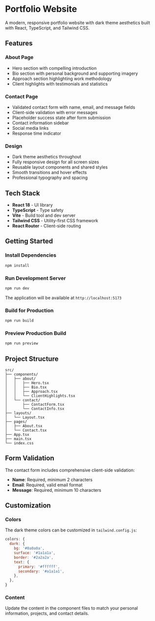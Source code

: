 # Portfolio Website

A modern, responsive portfolio website with dark theme aesthetics built with React, TypeScript, and Tailwind CSS.

## Features

### About Page
- Hero section with compelling introduction
- Bio section with personal background and supporting imagery
- Approach section highlighting work methodology
- Client highlights with testimonials and statistics

### Contact Page
- Validated contact form with name, email, and message fields
- Client-side validation with error messages
- Placeholder success state after form submission
- Contact information sidebar
- Social media links
- Response time indicator

### Design
- Dark theme aesthetics throughout
- Fully responsive design for all screen sizes
- Reusable layout components and shared styles
- Smooth transitions and hover effects
- Professional typography and spacing

## Tech Stack

- **React 18** - UI library
- **TypeScript** - Type safety
- **Vite** - Build tool and dev server
- **Tailwind CSS** - Utility-first CSS framework
- **React Router** - Client-side routing

## Getting Started

### Install Dependencies

```bash
npm install
```

### Run Development Server

```bash
npm run dev
```

The application will be available at `http://localhost:5173`

### Build for Production

```bash
npm run build
```

### Preview Production Build

```bash
npm run preview
```

## Project Structure

```
src/
├── components/
│   ├── about/
│   │   ├── Hero.tsx
│   │   ├── Bio.tsx
│   │   ├── Approach.tsx
│   │   └── ClientHighlights.tsx
│   └── contact/
│       ├── ContactForm.tsx
│       └── ContactInfo.tsx
├── layouts/
│   └── Layout.tsx
├── pages/
│   ├── About.tsx
│   └── Contact.tsx
├── App.tsx
├── main.tsx
└── index.css
```

## Form Validation

The contact form includes comprehensive client-side validation:

- **Name**: Required, minimum 2 characters
- **Email**: Required, valid email format
- **Message**: Required, minimum 10 characters

## Customization

### Colors

The dark theme colors can be customized in `tailwind.config.js`:

```javascript
colors: {
  dark: {
    bg: '#0a0a0a',
    surface: '#1a1a1a',
    border: '#2a2a2a',
    text: {
      primary: '#ffffff',
      secondary: '#a1a1a1',
    },
  },
}
```

### Content

Update the content in the component files to match your personal information, projects, and contact details.
